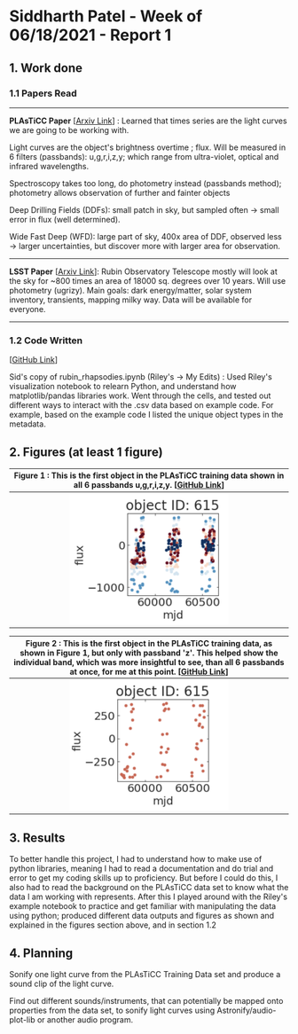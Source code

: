 # Siddharth Patel - Week of 06/18/2021 - Report 1



## 1. Work done

### 1.1 Papers Read
---

**PLAsTiCC Paper** [[Arxiv Link](https://arxiv.org/pdf/1810.00001.pdf)] : Learned that times series are the light curves we are going to be working with. 

Light curves are the object's brightness overtime ; flux. Will be measured in 6 filters (passbands): u,g,r,i,z,y; which range from ultra-violet, optical and infrared wavelengths. 

Spectroscopy takes too long, do photometry instead (passbands method); photometry allows observation of further and fainter objects

Deep Drilling Fields (DDFs): small patch in sky, but sampled often → small error in flux (well determined). 

Wide Fast Deep (WFD): large part of sky, 400x area of DDF, observed less → larger uncertainties, but discover more with larger area for observation.

---

**LSST Paper** [[Arxiv Link](https://arxiv.org/pdf/0805.2366.pdf)]: Rubin Observatory Telescope mostly will look at the sky for ~800 times an area of 18000 sq. degrees over 10 years. Will use photometry (ugrizy). Main goals: dark energy/matter, solar system inventory, transients, mapping milky way. Data will be available for everyone. 


---


### 1.2 Code Written 
[[GitHub Link](https://github.com/fedhere/RubinRhapsodies/blob/main/Sid's_copy_of_rubin_rhapsodies.ipynb)]

Sid's copy of rubin_rhapsodies.ipynb (Riley's → My Edits) : Used Riley's visualization notebook to relearn Python, and understand how matplotlib/pandas libraries work. Went through the cells, and tested out different ways to interact with the .csv data based on example code. For example, based on the example code I listed the unique object types in the metadata.





## 2. Figures (at least 1 figure)


| Figure 1 : This is the first object in the PLAsTiCC training data shown in all 6 passbands u,g,r,i,z,y. [[GitHub Link](https://github.com/fedhere/RubinRhapsodies/blob/main/Sid's_copy_of_rubin_rhapsodies.ipynb)] |
| :----------------------------------------------------------: |
| <img src="./figures/r1 f1.png" alt="Figure 1" style="zoom: 50%;" /> |




| Figure 2 : This is the first object in the PLAsTiCC training data, as shown in Figure 1, but only with passband 'z'. This helped show the individual band, which was more insightful to see, than all 6 passbands at once, for me at this point. [[GitHub Link](https://github.com/fedhere/RubinRhapsodies/blob/main/Sid's_copy_of_rubin_rhapsodies.ipynb)] |
| :----------------------------------------------------------: |
| <img src="./figures/r1 f2.png" alt="Figure 2" style="zoom: 50%;" /> |






## 3. Results

To better handle this project, I had to understand how to make use of python libraries, meaning I had to read a documentation and do trial and error to get my coding skills up to proficiency. But before I could do this, I also had to read the background on the PLAsTiCC data set to know what the data I am working with represents. After this I played around with the Riley's example notebook to practice and get familiar with manipulating the data using python; produced different data outputs and figures as shown and explained in the figures section above, and in section 1.2





## 4. Planning

Sonify one light curve from the PLAsTiCC Training Data set and produce a sound clip of the light curve.

Find out different sounds/instruments, that can potentially be mapped onto properties from the data set, to sonify light curves using Astronify/audio-plot-lib or another audio program.
